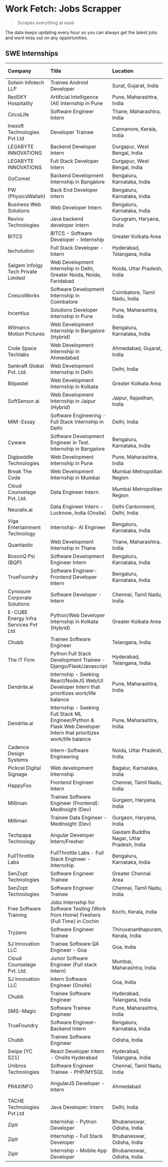 # Work Fetch: Jobs Scrapper
> Scrapes everything at ease

The data keeps updating every hour so you can always get the latest jobs and wont miss out on any opportunities.

## SWE Internships
<!--START_SECTION:workfetch-->
| Company                              | Title                                                                                                              | Location                                  | Link                                                                                                                                                                                                                                                                                                                            | Date Posted   |
|:-------------------------------------|:-------------------------------------------------------------------------------------------------------------------|:------------------------------------------|:--------------------------------------------------------------------------------------------------------------------------------------------------------------------------------------------------------------------------------------------------------------------------------------------------------------------------------|:--------------|
| Solwin Infotech LLP                  | Trainee Android Developer                                                                                          | Surat, Gujarat, India                     | [Apply](https://in.linkedin.com/jobs/view/trainee-android-developer-at-solwin-infotech-llp-3909398018?refId=3qAoOy4Iy%2FQqsvEzFDRk8g%3D%3D&trackingId=LxvcMsyXCRdz7hbltTb5Ug%3D%3D&position=3&pageNum=2&trk=public_jobs_jserp-result_search-card)                                                                               | 2024-04-26    |
| RedSKY Hospitality                   | Artificial Intelligence (AI) Internship in Pune                                                                    | Pune, Maharashtra, India                  | [Apply](https://in.linkedin.com/jobs/view/artificial-intelligence-ai-internship-in-pune-at-redsky-hospitality-3911339766?refId=3qAoOy4Iy%2FQqsvEzFDRk8g%3D%3D&trackingId=QbHTZ1v5qWM1jQhExNjDmw%3D%3D&position=14&pageNum=2&trk=public_jobs_jserp-result_search-card)                                                           | 2024-04-25    |
| CircoLife                            | Software Engineer Intern                                                                                           | Thane, Maharashtra, India                 | [Apply](https://in.linkedin.com/jobs/view/software-engineer-intern-at-circolife-3909114641?refId=74RxtBQWg%2FIfrs2%2BOzZpcQ%3D%3D&trackingId=3XM%2FYm0dsY2WCOD9AGbftg%3D%3D&position=14&pageNum=3&trk=public_jobs_jserp-result_search-card)                                                                                     | 2024-04-25    |
| Inexoft Technologies Pvt Ltd         | Developer Trainee                                                                                                  | Cannanore, Kerala, India                  | [Apply](https://in.linkedin.com/jobs/view/developer-trainee-at-inexoft-technologies-pvt-ltd-3909033647?refId=74RxtBQWg%2FIfrs2%2BOzZpcQ%3D%3D&trackingId=4jJsjuaxhbG3lCgcWI6ERg%3D%3D&position=15&pageNum=3&trk=public_jobs_jserp-result_search-card)                                                                           | 2024-04-25    |
| LEGABYTE INNOVATIONS                 | Backend Developer Intern                                                                                           | Durgapur, West Bengal, India              | [Apply](https://in.linkedin.com/jobs/view/backend-developer-intern-at-legabyte-innovations-3909245013?refId=3qAoOy4Iy%2FQqsvEzFDRk8g%3D%3D&trackingId=K8EENDI2viF98xVtp%2FqnRw%3D%3D&position=5&pageNum=2&trk=public_jobs_jserp-result_search-card)                                                                             | 2024-04-24    |
| LEGABYTE INNOVATIONS                 | Full Stack Developer Intern                                                                                        | Durgapur, West Bengal, India              | [Apply](https://in.linkedin.com/jobs/view/full-stack-developer-intern-at-legabyte-innovations-3909242720?refId=3qAoOy4Iy%2FQqsvEzFDRk8g%3D%3D&trackingId=DE5%2FQXdNGHpqhty%2BZXqOdQ%3D%3D&position=24&pageNum=2&trk=public_jobs_jserp-result_search-card)                                                                       | 2024-04-24    |
| GoComet                              | Backend Development Internship in Bangalore                                                                        | Bengaluru, Karnataka, India               | [Apply](https://in.linkedin.com/jobs/view/backend-development-internship-in-bangalore-at-gocomet-3908958124?refId=3qAoOy4Iy%2FQqsvEzFDRk8g%3D%3D&trackingId=2PQDo5WFRuOBkQjvUZmtsg%3D%3D&position=6&pageNum=2&trk=public_jobs_jserp-result_search-card)                                                                         | 2024-04-23    |
| PW (PhysicsWallah)                   | Back End Developer intern                                                                                          | Bengaluru, Karnataka, India               | [Apply](https://in.linkedin.com/jobs/view/back-end-developer-intern-at-pw-physicswallah-3907293630?refId=dB%2BMpdiywgMAwUFE4k9Kjg%3D%3D&trackingId=D2xpjnk76zWXaKtuacnGpw%3D%3D&position=19&pageNum=0&trk=public_jobs_jserp-result_search-card)                                                                                 | 2024-04-22    |
| Business Web Solutions               | Web Developer Intern                                                                                               | Bengaluru, Karnataka, India               | [Apply](https://in.linkedin.com/jobs/view/web-developer-intern-at-business-web-solutions-3906717928?refId=dB%2BMpdiywgMAwUFE4k9Kjg%3D%3D&trackingId=dBxpe4BT8F7gWDN%2BEkCZyg%3D%3D&position=14&pageNum=0&trk=public_jobs_jserp-result_search-card)                                                                              | 2024-04-20    |
| Revivo Technologies                  | Java backend developer intern                                                                                      | Gurugram, Haryana, India                  | [Apply](https://in.linkedin.com/jobs/view/java-backend-developer-intern-at-revivo-technologies-3906034446?refId=dB%2BMpdiywgMAwUFE4k9Kjg%3D%3D&trackingId=g4UknYyValpGxTiiheLDPQ%3D%3D&position=23&pageNum=0&trk=public_jobs_jserp-result_search-card)                                                                          | 2024-04-19    |
| BITCS                                | BITCS - Software Developer - Internship                                                                            | Greater Kolkata Area                      | [Apply](https://in.linkedin.com/jobs/view/bitcs-software-developer-internship-at-bitcs-3902366844?refId=74RxtBQWg%2FIfrs2%2BOzZpcQ%3D%3D&trackingId=aOHk4AeNGSu3ve9%2BKk3ksQ%3D%3D&position=2&pageNum=3&trk=public_jobs_jserp-result_search-card)                                                                               | 2024-04-19    |
| techolution                          | Full Stack Developer - Intern                                                                                      | Hyderabad, Telangana, India               | [Apply](https://in.linkedin.com/jobs/view/full-stack-developer-intern-at-techolution-3904814977?refId=dB%2BMpdiywgMAwUFE4k9Kjg%3D%3D&trackingId=qR25YYelMDCu2GGi5oZNkw%3D%3D&position=22&pageNum=0&trk=public_jobs_jserp-result_search-card)                                                                                    | 2024-04-18    |
| Salgem Infoigy Tech Private Limited  | Web Development Internship in Delhi, Greater Noida, Noida, Faridabad                                               | Noida, Uttar Pradesh, India               | [Apply](https://in.linkedin.com/jobs/view/web-development-internship-in-delhi-greater-noida-noida-faridabad-at-salgem-infoigy-tech-private-limited-3905271536?refId=74RxtBQWg%2FIfrs2%2BOzZpcQ%3D%3D&trackingId=eCE44TUVRZPj8G5HPLz4%2FQ%3D%3D&position=6&pageNum=3&trk=public_jobs_jserp-result_search-card)                   | 2024-04-18    |
| CrescoWorks                          | Software Development Internship in Coimbatore                                                                      | Coimbatore, Tamil Nadu, India             | [Apply](https://in.linkedin.com/jobs/view/software-development-internship-in-coimbatore-at-crescoworks-3904327953?refId=dB%2BMpdiywgMAwUFE4k9Kjg%3D%3D&trackingId=crGMgkRDqblFk703rM1WkA%3D%3D&position=4&pageNum=0&trk=public_jobs_jserp-result_search-card)                                                                   | 2024-04-17    |
| Incentius                            | Solutions Developer Internship in Pune                                                                             | Pune, Maharashtra, India                  | [Apply](https://in.linkedin.com/jobs/view/solutions-developer-internship-in-pune-at-incentius-3904329499?refId=dB%2BMpdiywgMAwUFE4k9Kjg%3D%3D&trackingId=p3VSmCwS4Cm5i7Wt8WHWUg%3D%3D&position=11&pageNum=0&trk=public_jobs_jserp-result_search-card)                                                                           | 2024-04-17    |
| Wilmarcs Motion Pictures             | Web Development Internship in Bangalore (Hybrid)                                                                   | Bengaluru, Karnataka, India               | [Apply](https://in.linkedin.com/jobs/view/web-development-internship-in-bangalore-hybrid-at-wilmarcs-motion-pictures-3904333111?refId=iLyPqx9Q4ZgpvPT8W7VV6A%3D%3D&trackingId=RYYiYqK7p6%2FvTFQvfYQc0A%3D%3D&position=2&pageNum=1&trk=public_jobs_jserp-result_search-card)                                                     | 2024-04-17    |
| Code Space Techlabs                  | Web Development Internship in Ahmedabad                                                                            | Ahmedabad, Gujarat, India                 | [Apply](https://in.linkedin.com/jobs/view/web-development-internship-in-ahmedabad-at-code-space-techlabs-3904326925?refId=3qAoOy4Iy%2FQqsvEzFDRk8g%3D%3D&trackingId=nwM51QkRlnm9JCxyixd4yg%3D%3D&position=10&pageNum=2&trk=public_jobs_jserp-result_search-card)                                                                | 2024-04-17    |
| Sankraft Global Pvt. Ltd.            | Web Development Internship in Delhi                                                                                | Delhi, India                              | [Apply](https://in.linkedin.com/jobs/view/web-development-internship-in-delhi-at-sankraft-global-pvt-ltd-3904333078?refId=3qAoOy4Iy%2FQqsvEzFDRk8g%3D%3D&trackingId=sK4FJPk%2BTtNZKMrVusW8Zw%3D%3D&position=16&pageNum=2&trk=public_jobs_jserp-result_search-card)                                                              | 2024-04-17    |
| Bitpastel                            | Web Development Internship in Kolkata                                                                              | Greater Kolkata Area                      | [Apply](https://in.linkedin.com/jobs/view/web-development-internship-in-kolkata-at-bitpastel-3903194722?refId=iLyPqx9Q4ZgpvPT8W7VV6A%3D%3D&trackingId=344Y2bERY4mWeBtfDQzSwQ%3D%3D&position=23&pageNum=1&trk=public_jobs_jserp-result_search-card)                                                                              | 2024-04-16    |
| SoftSensor.ai                        | Web Development Internship in Jaipur (Hybrid)                                                                      | Jaipur, Rajasthan, India                  | [Apply](https://in.linkedin.com/jobs/view/web-development-internship-in-jaipur-hybrid-at-softsensor-ai-3903196483?refId=74RxtBQWg%2FIfrs2%2BOzZpcQ%3D%3D&trackingId=dZYGBz6puptE2o5ufmmHbg%3D%3D&position=19&pageNum=3&trk=public_jobs_jserp-result_search-card)                                                                | 2024-04-16    |
| MiM-Essay                            | Software Engineering - Full Stack Internship in Delhi                                                              | Delhi, India                              | [Apply](https://in.linkedin.com/jobs/view/software-engineering-full-stack-internship-in-delhi-at-mim-essay-3901647332?refId=dB%2BMpdiywgMAwUFE4k9Kjg%3D%3D&trackingId=UI%2B%2FndyIImPNsC6i6NMMAQ%3D%3D&position=15&pageNum=0&trk=public_jobs_jserp-result_search-card)                                                          | 2024-04-15    |
| Cyware                               | Software Development Engineer in Test. Internship in Bangalore                                                     | Bengaluru, Karnataka, India               | [Apply](https://in.linkedin.com/jobs/view/software-development-engineer-in-test-internship-in-bangalore-at-cyware-3899870294?refId=74RxtBQWg%2FIfrs2%2BOzZpcQ%3D%3D&trackingId=P9Gg%2BL5UQwApmMGJloKgpw%3D%3D&position=9&pageNum=3&trk=public_jobs_jserp-result_search-card)                                                    | 2024-04-14    |
| Digipeddle Technologies              | Web Development Internship in Pune                                                                                 | Pune, Maharashtra, India                  | [Apply](https://in.linkedin.com/jobs/view/web-development-internship-in-pune-at-digipeddle-technologies-3898605884?refId=iLyPqx9Q4ZgpvPT8W7VV6A%3D%3D&trackingId=%2BW6x6dfatdlcqfoeGwYINg%3D%3D&position=3&pageNum=1&trk=public_jobs_jserp-result_search-card)                                                                  | 2024-04-13    |
| Break The Code                       | Web Development Internship in Mumbai                                                                               | Mumbai Metropolitan Region                | [Apply](https://in.linkedin.com/jobs/view/web-development-internship-in-mumbai-at-break-the-code-3898608695?refId=3qAoOy4Iy%2FQqsvEzFDRk8g%3D%3D&trackingId=7S4BNEeXkITmckGYijwwMQ%3D%3D&position=19&pageNum=2&trk=public_jobs_jserp-result_search-card)                                                                        | 2024-04-13    |
| Cloud Counselage Pvt. Ltd.           | Data Engineer Intern                                                                                               | Mumbai Metropolitan Region                | [Apply](https://in.linkedin.com/jobs/view/data-engineer-intern-at-cloud-counselage-pvt-ltd-3892875231?refId=74RxtBQWg%2FIfrs2%2BOzZpcQ%3D%3D&trackingId=7vPdqafAmcWeXF7qTCQNvQ%3D%3D&position=23&pageNum=3&trk=public_jobs_jserp-result_search-card)                                                                            | 2024-04-11    |
| Neuralix.ai                          | Data Engineer Intern - Lucknow, India (Onsite)                                                                     | Delhi Cantonment, Delhi, India            | [Apply](https://in.linkedin.com/jobs/view/data-engineer-intern-lucknow-india-onsite-at-neuralix-ai-3890174001?refId=74RxtBQWg%2FIfrs2%2BOzZpcQ%3D%3D&trackingId=yWcCSJFXV4cWuDRxH0T%2BZg%3D%3D&position=7&pageNum=3&trk=public_jobs_jserp-result_search-card)                                                                   | 2024-04-09    |
| Viga Entertainment Technology        | Internship- AI Engineer                                                                                            | Bengaluru, Karnataka, India               | [Apply](https://in.linkedin.com/jobs/view/internship-ai-engineer-at-viga-entertainment-technology-3888792816?refId=74RxtBQWg%2FIfrs2%2BOzZpcQ%3D%3D&trackingId=T7csQR47uTQd7TLmLzDhIQ%3D%3D&position=25&pageNum=3&trk=public_jobs_jserp-result_search-card)                                                                     | 2024-04-09    |
| Quantastic                           | Web Development Internship in Thane                                                                                | Thane, Maharashtra, India                 | [Apply](https://in.linkedin.com/jobs/view/web-development-internship-in-thane-at-quantastic-3888221292?refId=iLyPqx9Q4ZgpvPT8W7VV6A%3D%3D&trackingId=68A8nkxoqAMd61kr5u9ePQ%3D%3D&position=22&pageNum=1&trk=public_jobs_jserp-result_search-card)                                                                               | 2024-04-08    |
| BosonQ Psi (BQP)                     | Software Development Engineer Intern                                                                               | Bengaluru, Karnataka, India               | [Apply](https://in.linkedin.com/jobs/view/software-development-engineer-intern-at-bosonq-psi-bqp-3888328596?refId=dB%2BMpdiywgMAwUFE4k9Kjg%3D%3D&trackingId=1LZpIGppbVciz8dP3Poe0g%3D%3D&position=20&pageNum=0&trk=public_jobs_jserp-result_search-card)                                                                        | 2024-04-06    |
| TrueFoundry                          | Software Engineer- Frontend Developer Intern                                                                       | Bengaluru, Karnataka, India               | [Apply](https://in.linkedin.com/jobs/view/software-engineer-frontend-developer-intern-at-truefoundry-3887320206?refId=dB%2BMpdiywgMAwUFE4k9Kjg%3D%3D&trackingId=un5topL65WPqa68mZ9J5gg%3D%3D&position=9&pageNum=0&trk=public_jobs_jserp-result_search-card)                                                                     | 2024-04-05    |
| Cynosure Corporate Solutions         | Software Developer -Intern                                                                                         | Chennai, Tamil Nadu, India                | [Apply](https://in.linkedin.com/jobs/view/software-developer-intern-at-cynosure-corporate-solutions-3884767755?refId=dB%2BMpdiywgMAwUFE4k9Kjg%3D%3D&trackingId=2jeQI6j%2F%2BL193pJB5KChjA%3D%3D&position=13&pageNum=0&trk=public_jobs_jserp-result_search-card)                                                                 | 2024-04-04    |
| E-CUBE Energy Infra Services Pvt Ltd | Python/Web Developer Internship in Kolkata (Hybrid)                                                                | Greater Kolkata Area                      | [Apply](https://in.linkedin.com/jobs/view/python-web-developer-internship-in-kolkata-hybrid-at-e-cube-energy-infra-services-pvt-ltd-3882160442?refId=dB%2BMpdiywgMAwUFE4k9Kjg%3D%3D&trackingId=7TcCHOMcOqCDI3aloSaZ%2FQ%3D%3D&position=5&pageNum=0&trk=public_jobs_jserp-result_search-card)                                    | 2024-04-02    |
| Chubb                                | Trainee Software Engineer                                                                                          | Telangana, India                          | [Apply](https://in.linkedin.com/jobs/view/trainee-software-engineer-at-chubb-3909641440?refId=dB%2BMpdiywgMAwUFE4k9Kjg%3D%3D&trackingId=b7TgNIoBZq1jPQOJXF2V4g%3D%3D&position=12&pageNum=0&trk=public_jobs_jserp-result_search-card)                                                                                            | 2024-03-30    |
| The IT Firm                          | Python Full Stack Development Trainee - Django/Flask/Javascript                                                    | Hyderabad, Telangana, India               | [Apply](https://in.linkedin.com/jobs/view/python-full-stack-development-trainee-django-flask-javascript-at-the-it-firm-3864185812?refId=74RxtBQWg%2FIfrs2%2BOzZpcQ%3D%3D&trackingId=JuI85TGd2VB%2BvjAPePTmRg%3D%3D&position=20&pageNum=3&trk=public_jobs_jserp-result_search-card)                                              | 2024-03-22    |
| Dendrite.ai                          | Internship - Seeking React/NodeJS Web/UI Developer Intern that prioritizes work/life balance                       | Pune, Maharashtra, India                  | [Apply](https://in.linkedin.com/jobs/view/internship-seeking-react-nodejs-web-ui-developer-intern-that-prioritizes-work-life-balance-at-dendrite-ai-3853583200?refId=iLyPqx9Q4ZgpvPT8W7VV6A%3D%3D&trackingId=gO1bRGMorcI9O%2FgtuEHASg%3D%3D&position=6&pageNum=1&trk=public_jobs_jserp-result_search-card)                      | 2024-03-12    |
| Dendrite.ai                          | Internship - Seeking Full Stack ML Engineer/Python & Flask Web Developer Intern that prioritizes work/life balance | Pune, Maharashtra, India                  | [Apply](https://in.linkedin.com/jobs/view/internship-seeking-full-stack-ml-engineer-python-flask-web-developer-intern-that-prioritizes-work-life-balance-at-dendrite-ai-3853583202?refId=3qAoOy4Iy%2FQqsvEzFDRk8g%3D%3D&trackingId=K3PIUbIaCZuQ1URdnzQc4g%3D%3D&position=12&pageNum=2&trk=public_jobs_jserp-result_search-card) | 2024-03-12    |
| Cadence Design Systems               | Intern-Software Engineering                                                                                        | Noida, Uttar Pradesh, India               | [Apply](https://in.linkedin.com/jobs/view/intern-software-engineering-at-cadence-design-systems-3794689056?refId=74RxtBQWg%2FIfrs2%2BOzZpcQ%3D%3D&trackingId=asH%2FpAsVB1bVHYslbeoqiA%3D%3D&position=1&pageNum=3&trk=public_jobs_jserp-result_search-card)                                                                      | 2024-03-09    |
| Pickcel Digital Signage              | Web development Internship                                                                                         | Bagalur, Karnataka, India                 | [Apply](https://in.linkedin.com/jobs/view/web-development-internship-at-pickcel-digital-signage-3849506118?refId=iLyPqx9Q4ZgpvPT8W7VV6A%3D%3D&trackingId=7I7HFYcJ1nvxK%2FH6UckNaw%3D%3D&position=20&pageNum=1&trk=public_jobs_jserp-result_search-card)                                                                         | 2024-03-08    |
| HappyFox                             | Frontend Engineer Intern                                                                                           | Chennai, Tamil Nadu, India                | [Apply](https://in.linkedin.com/jobs/view/frontend-engineer-intern-at-happyfox-3848357951?refId=iLyPqx9Q4ZgpvPT8W7VV6A%3D%3D&trackingId=fZorVETrL5TyflgIbI72dQ%3D%3D&position=18&pageNum=1&trk=public_jobs_jserp-result_search-card)                                                                                            | 2024-03-07    |
| Milliman                             | Trainee Software Engineer (Frontend): MedInsight (Dev)                                                             | Gurgaon, Haryana, India                   | [Apply](https://in.linkedin.com/jobs/view/trainee-software-engineer-frontend-medinsight-dev-at-milliman-3792874280?refId=dB%2BMpdiywgMAwUFE4k9Kjg%3D%3D&trackingId=5Yj4mSDVursYshbBiKEZ%2BA%3D%3D&position=7&pageNum=0&trk=public_jobs_jserp-result_search-card)                                                                | 2024-03-01    |
| Milliman                             | Trainee Data Engineer - MedInsight (Dev)                                                                           | Gurgaon, Haryana, India                   | [Apply](https://in.linkedin.com/jobs/view/trainee-data-engineer-medinsight-dev-at-milliman-3789275187?refId=3qAoOy4Iy%2FQqsvEzFDRk8g%3D%3D&trackingId=rOHTNq1hCfleJsfFas8gVw%3D%3D&position=23&pageNum=2&trk=public_jobs_jserp-result_search-card)                                                                              | 2024-02-23    |
| Techpapa Technology                  | Angular Developer Intern/Fresher                                                                                   | Gautam Buddha Nagar, Uttar Pradesh, India | [Apply](https://in.linkedin.com/jobs/view/angular-developer-intern-fresher-at-techpapa-technology-3834305862?refId=3qAoOy4Iy%2FQqsvEzFDRk8g%3D%3D&trackingId=lnnoSvhqXlasW0EltPKGLw%3D%3D&position=4&pageNum=2&trk=public_jobs_jserp-result_search-card)                                                                        | 2024-02-20    |
| FullThrottle Labs                    | FullThrottle Labs - Full Stack Engineer - Internship                                                               | Bengaluru, Karnataka, India               | [Apply](https://in.linkedin.com/jobs/view/fullthrottle-labs-full-stack-engineer-internship-at-fullthrottle-labs-3829636016?refId=iLyPqx9Q4ZgpvPT8W7VV6A%3D%3D&trackingId=pcEb0RsJxsi6hdG5tq3ekw%3D%3D&position=24&pageNum=1&trk=public_jobs_jserp-result_search-card)                                                           | 2024-02-17    |
| SenZopt Technologies                 | Software Engineer Trainee                                                                                          | Greater Chennai Area                      | [Apply](https://in.linkedin.com/jobs/view/software-engineer-trainee-at-senzopt-technologies-3827688781?refId=iLyPqx9Q4ZgpvPT8W7VV6A%3D%3D&trackingId=J%2BeLhtuyv8t5uySKaGaGwQ%3D%3D&position=4&pageNum=1&trk=public_jobs_jserp-result_search-card)                                                                              | 2024-02-12    |
| SenZopt Technologies                 | Software Engineer Trainee                                                                                          | Chennai, Tamil Nadu, India                | [Apply](https://in.linkedin.com/jobs/view/software-engineer-trainee-at-senzopt-technologies-3827686880?refId=iLyPqx9Q4ZgpvPT8W7VV6A%3D%3D&trackingId=JSoi9EJO47BXwqjsI0tf4g%3D%3D&position=17&pageNum=1&trk=public_jobs_jserp-result_search-card)                                                                               | 2024-02-12    |
| Free Software Training               | Jobs Internship for Software Testing (Work from Home) Freshers (Full Time) in Cochin                               | Kochi, Kerala, India                      | [Apply](https://in.linkedin.com/jobs/view/jobs-internship-for-software-testing-work-from-home-freshers-full-time-in-cochin-at-free-software-training-3826557030?refId=74RxtBQWg%2FIfrs2%2BOzZpcQ%3D%3D&trackingId=s8tw%2FTul39BTX%2FRQMnCxIQ%3D%3D&position=4&pageNum=3&trk=public_jobs_jserp-result_search-card)               | 2024-02-10    |
| Tryzens                              | Software Engineer Trainee                                                                                          | Thiruvananthapuram, Kerala, India         | [Apply](https://in.linkedin.com/jobs/view/software-engineer-trainee-at-tryzens-3809363491?refId=iLyPqx9Q4ZgpvPT8W7VV6A%3D%3D&trackingId=oo9%2FU1l1AvwBYzwnC8EwaA%3D%3D&position=5&pageNum=1&trk=public_jobs_jserp-result_search-card)                                                                                           | 2024-01-18    |
| SJ Innovation LLC                    | Trainee Software QA Engineer - Goa                                                                                 | Goa, India                                | [Apply](https://in.linkedin.com/jobs/view/trainee-software-qa-engineer-goa-at-sj-innovation-llc-3804578231?refId=74RxtBQWg%2FIfrs2%2BOzZpcQ%3D%3D&trackingId=3N2TUpL1sgaOBLZQepThLQ%3D%3D&position=16&pageNum=3&trk=public_jobs_jserp-result_search-card)                                                                       | 2024-01-18    |
| Cloud Counselage Pvt. Ltd.           | Junior Software Engineer (Full stack Intern)                                                                       | Mumbai, Maharashtra, India                | [Apply](https://in.linkedin.com/jobs/view/junior-software-engineer-full-stack-intern-at-cloud-counselage-pvt-ltd-3803132814?refId=dB%2BMpdiywgMAwUFE4k9Kjg%3D%3D&trackingId=FY2F5mVFA4AqrN%2BT12OrRA%3D%3D&position=21&pageNum=0&trk=public_jobs_jserp-result_search-card)                                                      | 2024-01-11    |
| SJ Innovation LLC                    | Intern Software Engineer (Onsite)                                                                                  | Goa, India                                | [Apply](https://in.linkedin.com/jobs/view/intern-software-engineer-onsite-at-sj-innovation-llc-3799959011?refId=iLyPqx9Q4ZgpvPT8W7VV6A%3D%3D&trackingId=GfcTYg6ptAIG7swcVVux4A%3D%3D&position=13&pageNum=1&trk=public_jobs_jserp-result_search-card)                                                                            | 2024-01-11    |
| Chubb                                | Trainee Software Engineer                                                                                          | Hyderabad, Telangana, India               | [Apply](https://in.linkedin.com/jobs/view/trainee-software-engineer-at-chubb-3811550279?refId=3qAoOy4Iy%2FQqsvEzFDRk8g%3D%3D&trackingId=g%2Bf%2BzDupHzZ41RT6FZJ7pA%3D%3D&position=17&pageNum=2&trk=public_jobs_jserp-result_search-card)                                                                                        | 2023-12-28    |
| SMS-Magic                            | Software Trainee Engineer                                                                                          | Pune, Maharashtra, India                  | [Apply](https://in.linkedin.com/jobs/view/software-trainee-engineer-at-sms-magic-3761409781?refId=dB%2BMpdiywgMAwUFE4k9Kjg%3D%3D&trackingId=mkHNJT5HNNXs3%2Bh5ypVDsg%3D%3D&position=24&pageNum=0&trk=public_jobs_jserp-result_search-card)                                                                                      | 2023-11-16    |
| TrueFoundry                          | Software Engineer-Backend Intern                                                                                   | Bengaluru, Karnataka, India               | [Apply](https://in.linkedin.com/jobs/view/software-engineer-backend-intern-at-truefoundry-3779508170?refId=dB%2BMpdiywgMAwUFE4k9Kjg%3D%3D&trackingId=yg%2BM0RH5Nzqe%2BVc6oxodrQ%3D%3D&position=25&pageNum=0&trk=public_jobs_jserp-result_search-card)                                                                           | 2023-11-10    |
| Chubb                                | Trainee Software Engineer                                                                                          | Odisha, India                             | [Apply](https://in.linkedin.com/jobs/view/trainee-software-engineer-at-chubb-3756335100?refId=74RxtBQWg%2FIfrs2%2BOzZpcQ%3D%3D&trackingId=6R3vbyN3GHIBnUIJLzzYrQ%3D%3D&position=8&pageNum=3&trk=public_jobs_jserp-result_search-card)                                                                                           | 2023-11-02    |
| Swipe (YC S21)                       | React Developer Intern - Onsite Hyderabad                                                                          | Hyderabad, Telangana, India               | [Apply](https://in.linkedin.com/jobs/view/react-developer-intern-onsite-hyderabad-at-swipe-yc-s21-3737600089?refId=iLyPqx9Q4ZgpvPT8W7VV6A%3D%3D&trackingId=Jq5Ihd%2Fw8L7E8fZdiepe4w%3D%3D&position=9&pageNum=1&trk=public_jobs_jserp-result_search-card)                                                                        | 2023-10-13    |
| Unibros Technologies                 | Software Engineer Trainee - PHP/MYSQL                                                                              | Chennai, Tamil Nadu, India                | [Apply](https://in.linkedin.com/jobs/view/software-engineer-trainee-php-mysql-at-unibros-technologies-3656599241?refId=iLyPqx9Q4ZgpvPT8W7VV6A%3D%3D&trackingId=MzvGLvbXX%2F1gbhuiD08pyQ%3D%3D&position=7&pageNum=1&trk=public_jobs_jserp-result_search-card)                                                                    | 2023-06-12    |
| PRAXINFO                             | AngularJS Developer - Intern | Ahmedabad                                                                           | Ahmedabad, Gujarat, India                 | [Apply](https://in.linkedin.com/jobs/view/angularjs-developer-intern-ahmedabad-at-praxinfo-3656594961?refId=74RxtBQWg%2FIfrs2%2BOzZpcQ%3D%3D&trackingId=gxHTGkTZ8qj%2Bwd%2F0lmljFA%3D%3D&position=10&pageNum=3&trk=public_jobs_jserp-result_search-card)                                                                        | 2023-06-12    |
| TACHE Technologies Pvt Ltd           | Java Developer: Intern                                                                                             | Delhi, India                              | [Apply](https://in.linkedin.com/jobs/view/java-developer-intern-at-tache-technologies-pvt-ltd-3627622735?refId=3qAoOy4Iy%2FQqsvEzFDRk8g%3D%3D&trackingId=Ge0%2FspgQV7lFvUb%2FrWXoDQ%3D%3D&position=22&pageNum=2&trk=public_jobs_jserp-result_search-card)                                                                       | 2023-06-06    |
| Ziplr                                | Internship - Python Developer                                                                                      | Bhubaneswar, Odisha, India                | [Apply](https://in.linkedin.com/jobs/view/internship-python-developer-at-ziplr-3645677592?refId=3qAoOy4Iy%2FQqsvEzFDRk8g%3D%3D&trackingId=uJqNfeAiD5d4%2Fxw951Ak9w%3D%3D&position=9&pageNum=2&trk=public_jobs_jserp-result_search-card)                                                                                         | 2023-06-02    |
| Ziplr                                | Internship - Full Stack Developer                                                                                  | Bhubaneswar, Odisha, India                | [Apply](https://in.linkedin.com/jobs/view/internship-full-stack-developer-at-ziplr-3645675705?refId=3qAoOy4Iy%2FQqsvEzFDRk8g%3D%3D&trackingId=rAU7U7EzoINekDjGl3Ngag%3D%3D&position=20&pageNum=2&trk=public_jobs_jserp-result_search-card)                                                                                      | 2023-06-02    |
| Ziplr                                | Internship - Mobile App Developer                                                                                  | Bhubaneswar, Odisha, India                | [Apply](https://in.linkedin.com/jobs/view/internship-mobile-app-developer-at-ziplr-3618474948?refId=74RxtBQWg%2FIfrs2%2BOzZpcQ%3D%3D&trackingId=nIUhczyBBs%2BJNQqY%2FKiKnQ%3D%3D&position=24&pageNum=3&trk=public_jobs_jserp-result_search-card)                                                                                | 2023-05-03    |
<!--END_SECTION:workfetch-->
